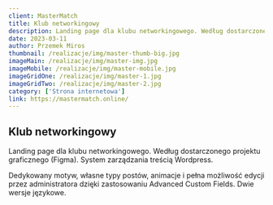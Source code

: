 ```yaml
---
client: MasterMatch
title: Klub networkingowy
description: Landing page dla klubu networkingowego. Według dostarczonego projektu graficznego (Figma). System zarządzania treścią Wordpress. 
date: 2023-03-11
author: Przemek Miros
thumbnail: /realizacje/img/master-thumb-big.jpg
imageMain: /realizacje/img/master-img.jpg
imageMobile: /realizacje/img/master-mobile.jpg
imageGridOne: /realizacje/img/master-1.jpg
imageGridTwo: /realizacje/img/master-2.jpg
category: ['Strona internetowa']
link: https://mastermatch.online/
---
```


## Klub networkingowy

Landing page dla klubu networkingowego. Według dostarczonego projektu graficznego (Figma). System zarządzania treścią Wordpress. 

Dedykowany motyw, własne typy postów, animacje i pełna możliwość edycji przez administratora dzięki zastosowaniu Advanced Custom Fields. Dwie wersje językowe.

